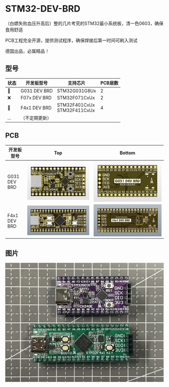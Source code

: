 # STM32-DEV-BRD

（白嫖失败血压升高后）整的几片考究的STM32最小系统板，清一色0603，确保食用舒适

PCB工程完全开源，提供测试程序，确保焊接后第一时间可刷入测试

德国出品，必属精品！

## 型号

| 状态 | 开发板型号     | 支持芯片                         | PCB层数 |
| ---- | -------------- | -------------------------------- | ------- |
| 💚    | G031 DEV BRD   | STM32G031G8Ux                    | 2       |
| :x:  | F07x DEV BRD   | STM32F071CxUx                    | 2       |
| 💚    | F4x1 DEV BRD   | STM32F401CxUx<br />STM32F411CxUx | 4       |
| ...  | （不定期更新） |                                  |         |

## PCB

| 开发板型号   | Top                                                          | Bottom                                                       |
| ------------ | ------------------------------------------------------------ | ------------------------------------------------------------ |
| G031 DEV BRD | ![Top_3Dview](G031_Dev/G031_Dev_Project/Images/Top_3Dview.png) | ![Bottom_3Dview_NP](G031_Dev/G031_Dev_Project/Images/Bottom_3Dview_NP.png) |
| F4x1 DEV BRD | ![Top_3Dview](F4x1_Dev/F4x1_Dev_Project/Images/Top_3Dview.png) | ![Bottom_3Dview_NP](F4x1_Dev/F4x1_Dev_Project/Images/Bottom_3Dview_NP.png) |

## 图片

![mix(1)](Images/mix(1).jpeg)

